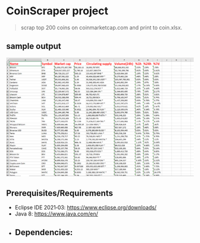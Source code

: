 # CoinScraper project

> scrap top 200 coins on coinmarketcap.com and print to coin.xlsx.

## sample output
![Sample output](https://github.com/hlongn2469/CoinScraper/blob/main/Screenshot%202021-04-28%20134430.png)

## Prerequisites/Requirements
* Eclipse IDE 2021‑03: https://www.eclipse.org/downloads/
* Java 8: https://www.java.com/en/
* Dependencies:
   -
